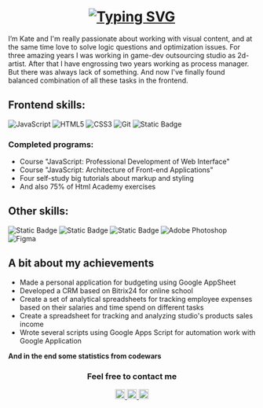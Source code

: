 <h1 align="center">
 <a href="https://git.io/typing-svg">
  <picture>
    <source media="(prefers-color-scheme: dark)" srcset="https://readme-typing-svg.herokuapp.com?font=Fira+Code&weight=500&size=22&pause=1000&color=FFFFFF&center=true&repeat=false&random=false&width=435&lines=Hello%2C+World!+Let's+meet">
    <source media="(prefers-color-scheme: light)" srcset="https://readme-typing-svg.herokuapp.com?font=Fira+Code&weight=500&size=22&pause=1000&color=000000&center=true&repeat=false&random=false&width=435&lines=Hello%2C+World!+Let's+meet">
    <img src="https://readme-typing-svg.herokuapp.com?font=Fira+Code&weight=500&size=22&pause=1000&color=000000&center=true&repeat=false&random=false&width=435&lines=Hello%2C+World!+Let's+meet" alt="Typing SVG" />
  </picture>
 </a>
</h1>

<p>I’m Kate and I'm really passionate about working with visual content, and at the same time love to solve logic questions and optimization issues. For three amazing years I was working in game-dev outsourcing studio as 2d-artist. After that I have engrossing two years working as process manager. But there was always lack of something. And now I've finally found balanced combination of all these tasks in the frontend. </p>

<h2>Frontend skills:</h2>

![JavaScript](https://img.shields.io/badge/javascript-%23323330.svg?style=for-the-badge&logo=javascript&logoColor=%23F7DF1E) ![HTML5](https://img.shields.io/badge/html5-%23E34F26.svg?style=for-the-badge&logo=html5&logoColor=white) ![CSS3](https://img.shields.io/badge/css3-%231572B6.svg?style=for-the-badge&logo=css3&logoColor=white)  ![Git](https://img.shields.io/badge/git-%23F05033.svg?style=for-the-badge&logo=git&logoColor=white)  ![Static Badge](https://img.shields.io/badge/BEM-%234285F4.svg?style=for-the-badge&logo=bem&logoColor=white)

<h3>Completed programs:</h3>
<ul>
 <li>Course "JavaScript: Professional Development of Web Interface"</li>
 <li>Course "JavaScript: Architecture of Front-end Applications"</li>
 <li>Four self-study big tutorials about markup and styling</li>
 <li>And also 75% of Html Academy exercises</li>
</ul>

<h2>Other skills:</h2>

![Static Badge](https://img.shields.io/badge/googleappsscript-%2325b8eb.svg?style=for-the-badge&logo=googleappsscript&logoColor=white) ![Static Badge](https://img.shields.io/badge/googlesheets-%2334A853.svg?style=for-the-badge&logo=googlesheets&logoColor=white) ![Static Badge](https://img.shields.io/badge/notion-%23000000.svg?style=for-the-badge&logo=notion&logoColor=white) ![Adobe Photoshop](https://img.shields.io/badge/adobe%20photoshop-%2331A8FF.svg?style=for-the-badge&logo=adobe%20photoshop&logoColor=white) ![Figma](https://img.shields.io/badge/figma-%23F24E1E.svg?style=for-the-badge&logo=figma&logoColor=white)

<h2>A bit about my achievements</h2>
<ul>
 <li>Made a personal application for budgeting using Google AppSheet</li>
 <li>Developed a CRM based on Bitrix24 for online school</li>
 <li>Create a set of analytical spreadsheets for tracking employee expenses based on their salaries and time spend on different tasks</li>
 <li>Create a spreadsheet for tracking and analyzing studio's products sales income</li>
 <li>Wrote several scripts using Google Apps Script for automation work with Google Application</li>
</ul>

<p><b>And in the end some statistics from codewars</b>
 <span>
  <picture>
    <source media="(prefers-color-scheme: dark)" srcset="https://www.codewars.com/users/urchifox/badges/small?theme=dark">
    <source media="(prefers-color-scheme: light)" srcset="https://www.codewars.com/users/urchifox/badges/small?theme=light">
    <img alt="" src="https://www.codewars.com/users/urchifox/badges/small?theme=light">
  </picture>
 </span>
</p>

<h3 align="center">Feel free to contact me</h3>
<div align="center">
 <a href="https://t.me/urchifox">
  <picture>
   <source media="(prefers-color-scheme: dark)" srcset="https://github.com/urchifox/urchifox/assets/126313096/4c643966-ccc7-443a-8286-2e2c3a8d4270">
   <source media="(prefers-color-scheme: light)" srcset="https://github.com/urchifox/urchifox/assets/126313096/a58aa139-9bf7-42a4-a2fa-9eac9a33ae6c">
   <img  height="20" alt="Telegram" src="https://github.com/urchifox/urchifox/assets/126313096/a58aa139-9bf7-42a4-a2fa-9eac9a33ae6c">
  </picture>
 </a>

 <a href="https://wa.me/79601143943">
  <picture>
   <source media="(prefers-color-scheme: dark)" srcset="https://github.com/urchifox/urchifox/assets/126313096/6b92133a-891c-4675-9b82-4e76290a6c26">
   <source media="(prefers-color-scheme: light)" srcset="https://github.com/urchifox/urchifox/assets/126313096/00467b52-2848-4df8-bdd5-9c0af8b508d9">
   <img  height="20" alt="whatsApp" src="https://github.com/urchifox/urchifox/assets/126313096/00467b52-2848-4df8-bdd5-9c0af8b508d9">
  </picture>
 </a>

 <a href="mailto:urchifox@gmail.com">
  <picture>
   <source media="(prefers-color-scheme: dark)" srcset="https://github.com/urchifox/urchifox/assets/126313096/2d6c078c-b8fb-45c5-a7ad-41ce78f9a2c3">
   <source media="(prefers-color-scheme: light)" srcset="https://github.com/urchifox/urchifox/assets/126313096/1dccfc2c-449d-4e11-aee3-a2cf5247147b">
   <img  height="20" alt="Gmail" src="https://github.com/urchifox/urchifox/assets/126313096/1dccfc2c-449d-4e11-aee3-a2cf5247147b">
  </picture>
 </a>
</div>

